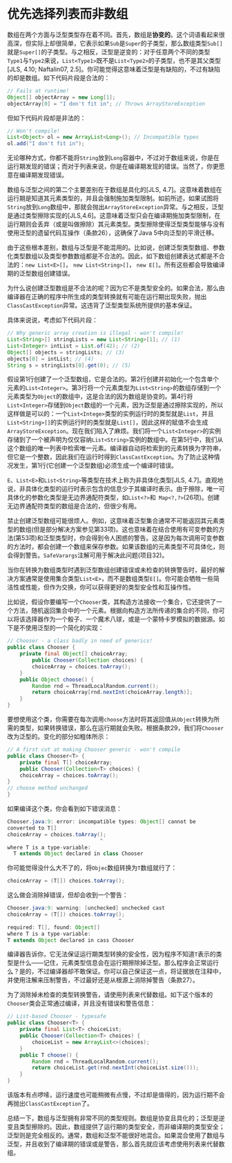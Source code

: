# 优先选择列表而非数组

数组在两个方面与泛型类型存在着不同。首先，数组是**协变的**。这个词语看起来很高深，但实际上却很简单，它表示如果`Sub`是`Super`的子类型，那么数组类型`Sub[]`就是`Super[]`的子类型。与之相反，泛型是逆变的：对于任意两个不同的类型`Type1`与`Type2`来说，`List<Type1>`既不是`List<Type2>`的子类型，也不是其父类型[JLS, 4.10; Naftalin07, 2.5]。你可能觉得这意味着泛型是有缺陷的，不过有缺陷的却是数组。如下代码片段是合法的：

```java
// Fails at runtime!
Object[] objectArray = new Long[1];
objectArray[0] = "I don't fit in"; // Throws ArrayStoreException
```
但如下代码片段却是非法的：
```java
// Won't compile!
List<Object> ol = new ArrayList<Long>(); // Incompatible types
ol.add("I don't fit in");
```

无论哪种方式，你都不能将`String`放到`Long`容器中，不过对于数组来说，你是在运行期发现的错误；而对于列表来说，你是在编译期发现的错误。当然了，你更愿意在编译期发现错误。

数组与泛型之间的第二个主要差别在于数组是具化的[JLS, 4.7]。这意味着数组在运行期是知道其元素类型的，并且会强制施加类型限制。如前所述，如果试图将`String`放到`Long`数组中，那就会抛出`ArrayStoreException`异常。与之相反，泛型是通过类型擦除实现的[JLS,4.6]。这意味着泛型只会在编译期施加类型限制，在运行期则会丢弃（或是叫做擦除）其元素类型。类型擦除使得泛型类型能够与没有使用泛型的遗留代码互操作（条款26），这确保了Java 5中向泛型的平滑迁移。

由于这些根本差别，数组与泛型是不能混用的。比如说，创建泛型类型数组、参数化类型数组以及类型参数数组都是不合法的。因此，如下数组创建表达式都是不合法的：`new List<E>[]`， `new List<String>[]`， `new E[]`。所有这些都会导致编译期的泛型数组创建错误。

为什么说创建泛型数组是不合法的呢？因为它不是类型安全的。如果合法，那么由编译器在正确的程序中所生成的类型转换就有可能在运行期出现失败，抛出`ClassCastException`异常。这违背了泛型类型系统所提供的基本保证。

具体来说说，考虑如下代码片段：

```java
// Why generic array creation is illegal - won't compile!
List<String>[] stringLists = new List<String>[1]; // (1)
List<Integer> intList = List.of(42); // (2)
Object[] objects = stringLists; // (3)
objects[0] = intList; // (4)
String s = stringLists[0].get(0); // (5)
```

假设第1行创建了一个泛型数组，它是合法的。第2行创建并初始化一个包含单个元素的`List<Integer>`。第3行将一个元素类型为`List<String>`的数组存储到一个元素类型为`Object`的数组中，这是合法的因为数组是协变的。第4行将`List<Integer>`存储到`Object`数组的一个元素，因为泛型是通过擦除实现的，所以这样做是可以的：一个`List<Intege>`类型的实例运行时的类型就是`List`，并且` List<String>[]`的实例运行时的类型就是`List[]`，因此这样的赋值不会生成`ArrayStoreException`。现在我们陷入了麻烦。我们将一个`List<Integer>`的实例存储到了一个被声明为仅仅容纳` List<String> `实例的数组中。在第5行中，我们从这个数组的唯一列表中检索唯一元素。编译器自动将检索到的元素转换为字符串，但它是一个整数，因此我们在运行时得到`ClassCastException`。为了防止这种情况发生，第1行(它创建一个泛型数组)必须生成一个编译时错误。

`E`、`List<E>`和`List<String>`等类型在技术上称为非具体化类型[JLS, 4.7]。直观地说，非具体化类型的运行时表示包含的信息少于其编译时表示。由于擦除，唯一可具体化的参数化类型是无边界通配符类型，如`List<?>`和` Map<?,?>`(26项)。创建无边界通配符类型的数组是合法的，但很少有用。

禁止创建泛型数组可能很烦人。例如，这意味着泛型集合通常不可能返回其元素类型的数组(但是部分解决方案参见第33项)。这也意味着在结合使用有可变参数的方法(第53项)和泛型类型时，你会得到令人困惑的警告。这是因为每次调用可变参数的方法时，都会创建一个数组来保存参数。如果该数组的元素类型不可具体化，则会得到警告。`SafeVarargs`注解可用于解决此问题(项目32)。

当你在转换为数组类型时遇到泛型数组创建错误或未检查的转换警告时，最好的解决方案通常是使用集合类型`List<E>`，而不是数组类型`E[]`。你可能会牺牲一些简洁性或性能，但作为交换，你可以获得更好的类型安全性和互操作性。

比如说，假设你要编写一个`Chooser`类，其构造方法接收一个集合，它还提供了一个方法，随机返回集合中的一个元素。根据向构造方法所传递的集合的不同，你可以将该选择器作为一个骰子、一个魔术八球，或是一个蒙特卡罗模拟的数据源。如下是不使用泛型的一个简化的实现：

```java
// Chooser - a class badly in need of generics!
public class Chooser {
    private final Object[] choiceArray;
        public Chooser(Collection choices) {
        choiceArray = choices.toArray();
    }
    public Object choose() {
        Random rnd = ThreadLocalRandom.current();
        return choiceArray[rnd.nextInt(choiceArray.length)];
	}
}
```

要想使用这个类，你需要在每次调用`choose`方法时将其返回值从`Object`转换为所需的类型，如果转换错误，那么在运行期就会失败。根据条款29，我们将`Chooser`改为泛型的。变化的部分如粗体所示：

```java
// A first cut at making Chooser generic - won't compile
public class Chooser<T> {
    private final T[] choiceArray;
    public Chooser(Collection<T> choices) {
    choiceArray = choices.toArray();
}
// choose method unchanged
}
```

如果编译这个类，你会看到如下错误消息：

```java
Chooser.java:9: error: incompatible types: Object[] cannot be
converted to T[]
choiceArray = choices.toArray();
							  ^
where T is a type-variable:
  T extends Object declared in class Chooser
```

你可能觉得没什么大不了的，将`Objec`数组转换为`T`数组就行了：

```java
choiceArray = (T[]) choices.toArray();
```

这么做会消除掉错误，但却会收到一个警告：

```java
Chooser.java:9: warning: [unchecked] unchecked cast
choiceArray = (T[]) choices.toArray();
                                    ^
required: T[], found: Object[]
where T is a type-variable:
T extends Object declared in cass Chooser
```

编译器告诉你，它无法保证运行期类型转换的安全性，因为程序不知道`T`表示的类型是什么——记住，元素类型信息会在运行期擦除掉泛型。那么程序会正常运行么？是的，不过编译器却不敢保证。你可以自己保证这一点，将证据放在注释中，并使用注解来压制警告，不过最好还是从根源上消除掉警告（条款27）。

为了消除掉未检查的类型转换警告，请使用列表来代替数组。如下这个版本的`Chooser`类会正常通过编译，并且没有错误和警告信息：

```java
// List-based Chooser - typesafe
public class Chooser<T> {
    private final List<T> choiceList;
    public Chooser(Collection<T> choices) {
    	choiceList = new ArrayList<>(choices);
    }
    public T choose() {
        Random rnd = ThreadLocalRandom.current();
        return choiceList.get(rnd.nextInt(choiceList.size()));
	}
}
```

该版本有点啰嗦，运行速度也可能稍微有点慢，不过却是值得的，因为运行期不会再抛出`ClassCastException`了。

总结一下，数组与泛型拥有非常不同的类型规则。数组是协变且具化的；泛型是逆变且类型擦除的。因此，数组提供了运行期的类型安全，而非编译期的类型安全；泛型则是完全相反的。通常，数组和泛型不能很好地混合。如果混合使用了数组与泛型，并且收到了编译期的错误或是警告，那么首先就应该考虑使用列表来代替数组。